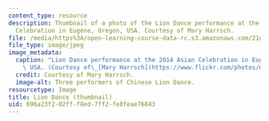 ```yaml
---
content_type: resource
description: Thumbnail of a photo of the Lion Dance performance at the 2014 Asian
  Celebration in Eugene, Oregon, USA. Courtesy of Mary Harrsch.
file: /media/https%3A/open-learning-course-data-rc.s3.amazonaws.com/21g-102-chinese-ii-regular-spring-2015/696a23f202fff8ed7ff2fe8feae76843_21g-102s15-th.jpg
file_type: image/jpeg
image_metadata:
  caption: "Lion Dance performance at the 2014 Asian Celebration in Eugene, Oregon,\
    \ USA. (Courtesy of\_[Mary Harrsch](https://www.flickr.com/photos/mharrsch/15603592924/).)"
  credit: Courtesy of Mary Harrsch.
  image-alt: Three performers of Chinese Lion Dance.
resourcetype: Image
title: Lion Dance (thumbnail)
uid: 696a23f2-02ff-f8ed-7ff2-fe8feae76843
---
```

